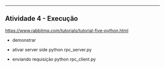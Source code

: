 ----------------------------------------------------------
Atividade 4 - Execução
----------------------------------------------------------
https://www.rabbitmq.com/tutorials/tutorial-five-python.html

* demonstrar
- ativar server side
python rpc_server.py

- enviando requisição
python rpc_client.py